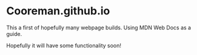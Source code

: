 # Cooreman.github.io

  This a first of hopefully many webpage builds. Using MDN Web Docs as a guide.
  
  Hopefully it will have some functionality soon!
